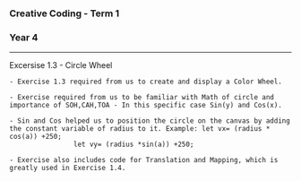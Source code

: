 ### Creative Coding - Term 1
### Year 4
---
Excersise 1.3 - Circle Wheel

    - Exercise 1.3 required from us to create and display a Color Wheel.

    - Exercise required from us to be familiar with Math of circle and importance of SOH,CAH,TOA - In this specific case Sin(y) and Cos(x).

    - Sin and Cos helped us to position the circle on the canvas by adding the constant variable of radius to it. Example: let vx= (radius * cos(a)) +250;
                    let vy= (radius *sin(a)) +250;

    - Exercise also includes code for Translation and Mapping, which is greatly used in Exercise 1.4.       

```
